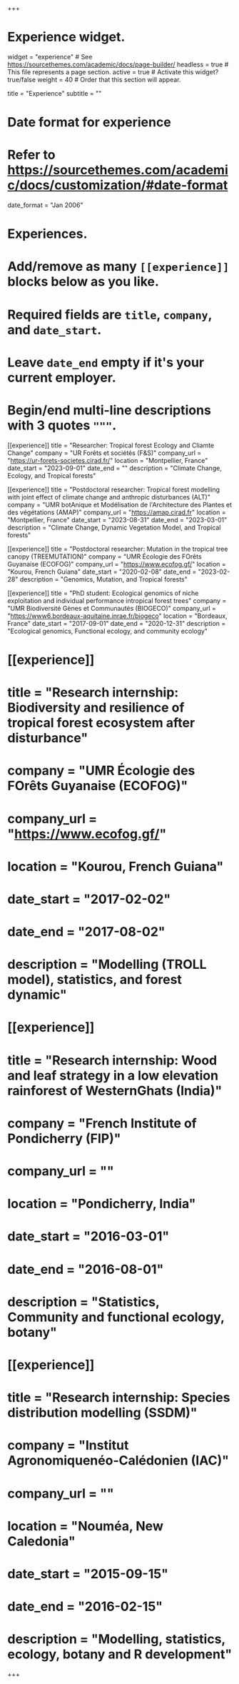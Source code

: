 +++
# Experience widget.
widget = "experience"  # See https://sourcethemes.com/academic/docs/page-builder/
headless = true  # This file represents a page section.
active = true  # Activate this widget? true/false
weight = 40  # Order that this section will appear.

title = "Experience"
subtitle = ""

# Date format for experience
#   Refer to https://sourcethemes.com/academic/docs/customization/#date-format
date_format = "Jan 2006"

# Experiences.
#   Add/remove as many `[[experience]]` blocks below as you like.
#   Required fields are `title`, `company`, and `date_start`.
#   Leave `date_end` empty if it's your current employer.
#   Begin/end multi-line descriptions with 3 quotes `"""`.

[[experience]]
  title = "Researcher: Tropical forest Ecology and Cliamte Change"
  company = "UR Forêts et sociétés (F&S)"
  company_url = "https://ur-forets-societes.cirad.fr/"
  location = "Montpellier, France"
  date_start = "2023-09-01"
  date_end = ""
  description = "Climate Change, Ecology, and Tropical forests"

[[experience]]
  title = "Postdoctoral researcher: Tropical forest modelling with joint effect of climate change and anthropic disturbances (ALT)"
  company = "UMR botAnique et Modélisation de l'Architecture des Plantes et des végétations (AMAP)"
  company_url = "https://amap.cirad.fr"
  location = "Montpellier, France"
  date_start = "2023-08-31"
  date_end = "2023-03-01"
  description = "Climate Change, Dynamic Vegetation Model, and Tropical forests"

[[experience]]
  title = "Postdoctoral researcher: Mutation in the tropical tree canopy (TREEMUTATION)"
  company = "UMR Écologie des FOrêts Guyanaise (ECOFOG)"
  company_url = "https://www.ecofog.gf/"
  location = "Kourou, French Guiana"
  date_start = "2020-02-08"
  date_end = "2023-02-28"
  description = "Genomics, Mutation, and Tropical forests"
  
[[experience]]
  title = "PhD student: Ecological genomics of niche exploitation and individual performance intropical forest trees"
  company = "UMR Biodiversité Gènes et Communautés (BIOGECO)"
  company_url = "https://www6.bordeaux-aquitaine.inrae.fr/biogeco"
  location = "Bordeaux, France"
  date_start = "2017-09-01"
  date_end = "2020-12-31"
  description = "Ecological genomics, Functional ecology, and community ecology"

# [[experience]]
#   title = "Research internship: Biodiversity and resilience of tropical forest ecosystem after disturbance"
#   company = "UMR Écologie des FOrêts Guyanaise (ECOFOG)"
#   company_url = "https://www.ecofog.gf/"
#   location = "Kourou, French Guiana"
#   date_start = "2017-02-02"
#   date_end = "2017-08-02"
#   description = "Modelling (TROLL model), statistics, and forest dynamic"
# 
# [[experience]]
#   title = "Research internship: Wood and leaf strategy in a low elevation rainforest of WesternGhats (India)"
#   company = "French Institute of Pondicherry (FIP)"
#   company_url = ""
#   location = "Pondicherry, India"
#   date_start = "2016-03-01"
#   date_end = "2016-08-01"
#   description = "Statistics, Community and functional ecology, botany"
#   
# [[experience]]
#   title = "Research internship: Species distribution modelling (SSDM)"
#   company = "Institut Agronomiquenéo-Calédonien (IAC)"
#   company_url = ""
#   location = "Nouméa, New Caledonia"
#   date_start = "2015-09-15"
#   date_end = "2016-02-15"
#   description = "Modelling, statistics, ecology, botany and R development"
  
+++
